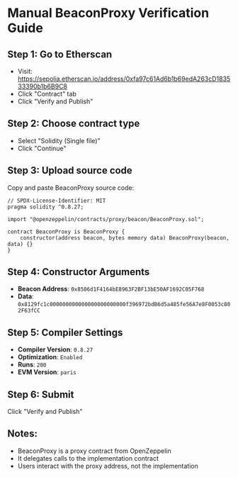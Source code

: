 # Manual BeaconProxy Verification Guide

## Step 1: Go to Etherscan
- Visit: https://sepolia.etherscan.io/address/0xfa97c61Ad6b1b69edA263cD183533390b1b6B9C8
- Click "Contract" tab
- Click "Verify and Publish"

## Step 2: Choose contract type
- Select "Solidity (Single file)"
- Click "Continue"

## Step 3: Upload source code
Copy and paste BeaconProxy source code:

```solidity
// SPDX-License-Identifier: MIT
pragma solidity ^0.8.27;

import "@openzeppelin/contracts/proxy/beacon/BeaconProxy.sol";

contract BeaconProxy is BeaconProxy {
    constructor(address beacon, bytes memory data) BeaconProxy(beacon, data) {}
}
```

## Step 4: Constructor Arguments
- **Beacon Address**: `0x8506d1F4164bE8963F2BF13bE50AF1692C05F768`
- **Data**: `0x8129fc1c000000000000000000000000f396972bdB6d5a485fe56A7e8F0053c802F63fCC`

## Step 5: Compiler Settings
- **Compiler Version**: `0.8.27`
- **Optimization**: `Enabled`
- **Runs**: `200`
- **EVM Version**: `paris`

## Step 6: Submit
Click "Verify and Publish"

## Notes:
- BeaconProxy is a proxy contract from OpenZeppelin
- It delegates calls to the implementation contract
- Users interact with the proxy address, not the implementation 